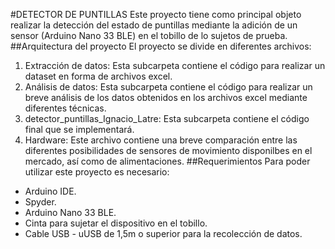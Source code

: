 #DETECTOR DE PUNTILLAS
Este proyecto tiene como principal objeto realizar la detección del estado de puntillas mediante
la adición de un sensor (Arduino Nano 33 BLE) en el tobillo de lo sujetos de prueba.
##Arquitectura del proyecto
El proyecto se divide en diferentes archivos:
1. Extracción de datos: Esta subcarpeta contiene el código para realizar un dataset en forma 
de archivos excel.
2. Análisis de datos: Esta subcarpeta contiene el código para realizar un breve análisis de los 
datos obtenidos en los archivos excel mediante diferentes técnicas.
3. detector_puntillas_Ignacio_Latre: Esta subcarpeta contiene el código final que se implementará.
4. Hardware: Este archivo contiene una breve comparación entre las diferentes posibilidades
de sensores de movimiento disponilbes en el mercado, así como de alimentaciones.
##Requerimientos
Para poder utilizar este proyecto es necesario:
* Arduino IDE.
* Spyder.
* Arduino Nano 33 BLE.
* Cinta para sujetar el dispositivo en el tobillo.
* Cable USB - uUSB de 1,5m o superior para la recolección de datos.
